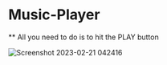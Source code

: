 # Music-Player

** All you need to do is to hit the PLAY button

![Screenshot 2023-02-21 042416](https://user-images.githubusercontent.com/61920916/220344475-481a7c1f-6693-4b30-a50b-0f4e88ba89be.png)
